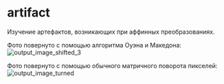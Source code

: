 # artifact
Изучение артефактов, возникающих при аффинных преобразованиях.

Фото повернуто с помощью алгоритма Оуэна и Македона:
![output_image_shifted_3](https://github.com/user-attachments/assets/bdad5ce1-4813-4113-b034-54f73a78e641)

Фото повернуто с помощью обычного матричного поворота пикселей:
![output_image_turned](https://github.com/user-attachments/assets/d3ee31fd-d87d-4156-a83c-91f9c486589c)


